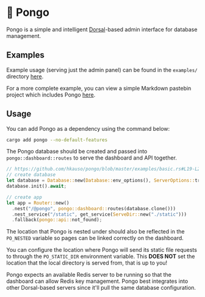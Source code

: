 # 🦧 Pongo

Pongo is a simple and intelligent [Dorsal](https://github.com/stellularorg/dorsal)-based admin interface for database management.

## Examples

Example usage (serving just the admin panel) can be found in the `examples/` directory [here](https://github.com/hkauso/pongo/tree/master/examples).

For a more complete example, you can view a simple Markdown pastebin project which includes Pongo [here](https://github.com/hkauso/sealable).

## Usage

You can add Pongo as a dependency using the command below:

```bash
cargo add pongo --no-default-features
```

The Pongo database should be created and passed into `pongo::dashboard::routes` to serve the dashboard and API together.

```rust
// https://github.com/hkauso/pongo/blob/master/examples/basic.rs#L19-L27
// create database
let database = Database::new(Database::env_options(), ServerOptions::truthy()).await;
database.init().await;

// create app
let app = Router::new()
  .nest("/@pongo", pongo::dashboard::routes(database.clone()))
  .nest_service("/static", get_service(ServeDir::new("./static")))
  .fallback(pongo::api::not_found);
```

The location that Pongo is nested under should also be reflected in the `PO_NESTED` variable so pages can be linked correctly on the dashboard.

You can configure the location where Pongo will send its static file requests to through the `PO_STATIC_DIR` environment variable. This **DOES NOT** set the location that the local directory is served from, that is up to you!

Pongo expects an available Redis server to be running so that the dashboard can allow Redis key management. Pongo best integrates into other Dorsal-based servers since it'll pull the same database configuration.
